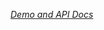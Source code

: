 
<!---

This README is automatically generated from the comments in these files:


Edit those files, and our readme bot will duplicate them over here!
Edit this file, and the bot will squash your changes :)

-->

_[Demo and API Docs](https://elements.polymer-project.org/elements/app-layout-templates)_

